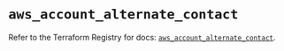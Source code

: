 # `aws_account_alternate_contact`

Refer to the Terraform Registry for docs: [`aws_account_alternate_contact`](https://registry.terraform.io/providers/hashicorp/aws/6.11.0/docs/resources/account_alternate_contact).
